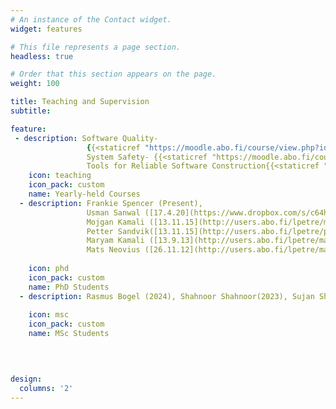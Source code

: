 ```yaml
---
# An instance of the Contact widget.
widget: features

# This file represents a page section.
headless: true

# Order that this section appears on the page.
weight: 100

title: Teaching and Supervision
subtitle:

feature:  
 - description: Software Quality-
                 {{<staticref "https://moodle.abo.fi/course/view.php?id=8404" "newtab" >}} Period 1{{</staticref>}},
                 System Safety- {{<staticref "https://moodle.abo.fi/course/view.php?id=8405" "newtab" >}}Period 2{{</staticref>}},
                 Tools for Reliable Software Construction{{<staticref "https://moodle.abo.fi/enrol/index.php?id=8406" "newtab">}}Period 3{{</staticref>}}
    icon: teaching
    icon_pack: custom
    name: Yearly-held Courses 
  - description: Frankie Spencer (Present),
                 Usman Sanwal ([17.4.20](https://www.dropbox.com/s/c64hu4wd5n86g2z/Slide1.png?dl=0)),
                 Mojgan Kamali ([13.11.15](http://users.abo.fi/lpetre/mojgan%27s%20defence)),
                 Petter Sandvik([13.11.15](http://users.abo.fi/lpetre/petter%27s%20defence)),
                 Maryam Kamali ([13.9.13](http://users.abo.fi/lpetre/maryam%27s%20defence)),
                 Mats Neovius ([26.11.12](http://users.abo.fi/lpetre/mats%27%20defence))
                 
    icon: phd
    icon_pack: custom
    name: PhD Students
  - description: Rasmus Bogel (2024), Shahnoor Shahnoor(2023), Sujan Shrestra(2023), Evan Roman(2023), Joel Sjöberg (2021), Olav Lillerovde (2020), Thang Ngo Minh (2020), Gohar Shah (2017), Olujuwon Alabi (2016), Sushil Pandey (2015), Karl Herler (2014), Joseph Aduayi-Akue (2014), Obe Olabode (2014), Abdoulie Sidibeh (2013), Haider Raza (2012), Mustafa Hassan (2009), Raluca-Maria Indre (2008), Jonas Olme (2007), Laura Nummila (2006), Patrik Herrgård (2002)
                 
    icon: msc
    icon_pack: custom
    name: MSc Students
  

  

design:
  columns: '2'
---
```

